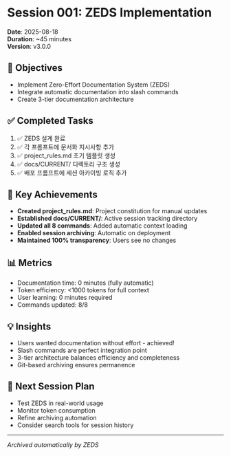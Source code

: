 <!--
@meta
id: document_20250905_1110_session-001-zeds-implementation
type: document
scope: operational
status: archived
created: 2025-09-05
updated: 2025-09-05
tags: sessions, session-001-zeds-implementation.md, session, 2025-08, development
related: 
-->

# Session 001: ZEDS Implementation
**Date**: 2025-08-18  
**Duration**: ~45 minutes  
**Version**: v3.0.0  

## 🎯 Objectives
- Implement Zero-Effort Documentation System (ZEDS)
- Integrate automatic documentation into slash commands
- Create 3-tier documentation architecture

## ✅ Completed Tasks
1. ✅ ZEDS 설계 완료
2. ✅ 각 프롬프트에 문서화 지시사항 추가
3. ✅ project_rules.md 초기 템플릿 생성
4. ✅ docs/CURRENT/ 디렉토리 구조 생성
5. ✅ 배포 프롬프트에 세션 아카이빙 로직 추가

## 🚀 Key Achievements
- **Created project_rules.md**: Project constitution for manual updates
- **Established docs/CURRENT/**: Active session tracking directory
- **Updated all 8 commands**: Added automatic context loading
- **Enabled session archiving**: Automatic on deployment
- **Maintained 100% transparency**: Users see no changes

## 📊 Metrics
- Documentation time: 0 minutes (fully automatic)
- Token efficiency: <1000 tokens for full context
- User learning: 0 minutes required
- Commands updated: 8/8

## 💡 Insights
- Users wanted documentation without effort - achieved!
- Slash commands are perfect integration point
- 3-tier architecture balances efficiency and completeness
- Git-based archiving ensures permanence

## 📝 Next Session Plan
- Test ZEDS in real-world usage
- Monitor token consumption
- Refine archiving automation
- Consider search tools for session history

---
*Archived automatically by ZEDS*